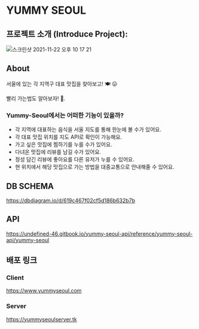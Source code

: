 # YUMMY SEOUL
## 프로젝트 소개 (Introduce Project):

![스크린샷 2021-11-22 오후 10 17 21](https://user-images.githubusercontent.com/78064720/143517274-a192bff1-ff1e-401f-ac7d-db911c0f3bc1.png)

## About

서울에 있는 각 지역구 대표 맛집을 찾아보고! 🍽 😛

빨리 가는법도 알아보자! 🚕.


### Yummy-Seoul에서는 어떠한 기능이 있을까?

 - 각 지역에 대표하는 음식을 서울 지도를 통해 한눈에 볼 수가 있어요.
 - 각 대표 맛집 위치를 지도 API로 확인이 가능해요.
 - 가고 싶은 맛집에 찜하기를 누를 수가 있어요.
 - 다녀온 맛집에 리뷰를 남길 수가 있어요.
 - 정성 담긴 리뷰에 좋아요를 다른 유저가 누를 수 있어요.
 - 현 위치에서 해당 맛집으로 가는 방법을 대중교통으로 안내해줄 수 있어요.

## DB SCHEMA
https://dbdiagram.io/d/619c467f02cf5d186b632b7b

## API 
https://undefined-46.gitbook.io/yummy-seoul-api/reference/yummy-seoul-api/yummy-seoul

## 배포 링크
### Client
https://www.yummyseoul.com

### Server
https://yummyseoulserver.tk
